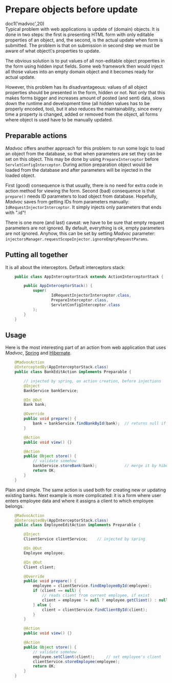# Prepare objects before update

<div class="doc1"><js>doc1('madvoc',20)</js></div>
Typical problem with web applications is update of (domain) objects. It
is done in two steps: the first is presenting HTML form with only
editable properties of an object, and, the second, is the actual update
when form is submitted. The problem is that on submission in second step
we must be aware of what object\'s properties to update.

The obvious solution is to put values of all non-editable object
properties in the form using hidden input fields. Some web framework
then would inject all those values into an empty domain object and it
becomes ready for actual update.

However, this problem has its disadvantageous: values of all object
properties should be presented in the form, hidden or not. Not only that
this makes forms bigger and increases amount of posted (and sent) data,
slows down the runtime and development time (all hidden values has to be
properly encoded, too), but it also reduces the maintainability, since
every time a property is changed, added or removed from the object, all
forms where object is used have to be manually updated.

## Preparable actions

*Madvoc* offers another approach for this problem: to run some logic to
load an object from the database, so that when parameters are set they
can be set on this object. This may be done by using
`PrepareInterceptor` before `ServletConfigInterceptor`. During action
preparation object would be loaded from the database and after
parameters will be injected in the loaded object.

First (good) consequence is that usually, there is no need for extra
code in action method for viewing the form. Second (bad) consequence is
that `prepare()` needs ID parameters to load object from database.
Hopefully, *Madvoc* saves from getting IDs from parameters manually:
`IdRequestInjectorInterceptor`. It simply injects only parameters that
ends with ".id"!

There is one more (and last) caveat: we have to be sure that empty
request parameters are not ignored. By default, everything is ok, empty
parameters are not ignored. Anyhow, this can be set by setting *Madvoc*
parameter:
`injectorsManager.requestScopeInjector.ignoreEmptyRequestParams`.

## Putting all together

It is all about the interceptors. Default interceptors stack:

~~~~~ java
    public class AppInterceptorStack extends ActionInterceptorStack {

    	public AppInterceptorStack() {
    		super(
    				IdRequestInjectorInterceptor.class,
    				PrepareInterceptor.class,
    				ServletConfigInterceptor.class
    		);
    	}
    }
~~~~~

## Usage

Here is the most interesting part of an action from web application that
uses *Madvoc*, [Spring][1] and [Hibernate][2].

~~~~~ java
    @MadvocAction
    @InterceptedBy(AppInterceptorStack.class)
    public class BankEditAction implements Preparable {

        // injected by spring, on action creation, before injections
    	@Inject
    	BankService bankService;

    	@In	@Out
    	Bank bank;

    	@Override
    	public void prepare() {
    		bank = bankService.findBankById(bank);	// returns null if entity is null
    	}

    	@Action
    	public void view() {}

    	@Action
    	public Object store() {
    		// validate somehow
    		bankService.storeBank(bank);            // merge it by hibernate
    		return OK;
    	}
    }
~~~~~

Plain and simple. The same action is used both for creating new or
updating existing banks. Next example is more complicated: it is a form
where user enters employee data and where it assigns a client to which
employee belongs.

~~~~~ java
    @MadvocAction
    @InterceptedBy(AppInterceptorStack.class)
    public class EmployeeEditAction implements Preparable {

    	@Inject
    	ClientService clientService;	// injected by spring

    	@In	@Out
    	Employee employee;

    	@In @Out
    	Client client;

    	@Override
    	public void prepare() {
    		employee = clientService.findEmployeeById(employee);
    		if (client == null) {
    			// reads client from current employee, if exist
    			client = employee != null ? employee.getClient() : null;
    		} else {
    			client = clientService.findClientById(client);
    		}
    	}

    	@Action
    	public void view() {}

    	@Action
    	public Object store() {
    		// validate somehow
    		employee.setClient(client);		// set employee's client
    		clientService.storeEmployee(employee);
    		return OK;
    	}
    }
~~~~~


[1]: http://www.springsource.org/
[2]: https://www.hibernate.org/
